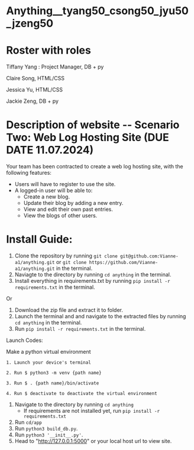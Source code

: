 # Anything__tyang50_csong50_jyu50_jzeng50

# Roster with roles
Tiffany Yang : Project Manager, DB + py 

Claire Song, HTML/CSS

Jessica Yu, HTML/CSS

Jackie Zeng, DB + py


# Description of website -- Scenario Two: Web Log Hosting Site (DUE DATE 11.07.2024)

Your team has been contracted to create a web log hosting site, with the following features:

- Users will have to register to use the site.
- A logged-in user will be able to:
  - Create a new blog.
  - Update their blog by adding a new entry.
  - View and edit their own past entries.
  - View the blogs of other users.

    

# Install Guide:

1. Clone the repository by running `git clone git@github.com:Vianne-a1/anything.git` or `git clone https://github.com/Vianne-a1/anything.git` in the terminal.
2. Naviagte to the directory by running `cd anything` in the terminal.
3. Install everything in requirements.txt by running `pip install -r requirements.txt` in the terminal.

Or

1. Download the zip file and extract it to folder.
2. Launch the terminal and and navigate to the extracted files by running `cd anything` in the terminal.
3. Run `pip install -r requirements.txt` in the terminal.

Launch Codes:

Make a python virtual environment

    1. Launch your device's terminal

    2. Run $ python3 -m venv {path name}

    3. Run $ . {path name}/bin/activate

    4. Run $ deactivate to deactivate the virtual environment

1. Navigate to the directory by running `cd anything`
   - If requirements are not installed yet, run `pip install -r requirements.txt`
2. Run `cd/app`
3. Run `python3 build_db.py`.
4. Run `python3 '__init__.py'`.
5. Head to "http://127.0.0.1:5000" or your local host url to view site.
